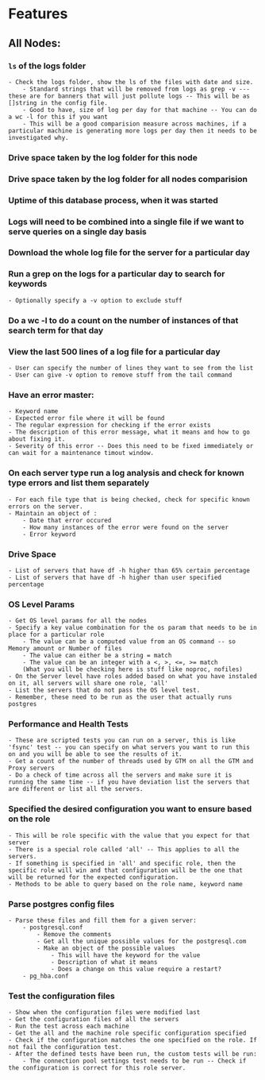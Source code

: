 
# Features

## All Nodes:

### `ls` of the logs folder
	- Check the logs folder, show the ls of the files with date and size.
		- Standard strings that will be removed from logs as grep -v --- these are for banners that will just pollute logs -- This will be as []string in the config file.
		- Good to have, size of log per day for that machine -- You can do a wc -l for this if you want
		- This will be a good comparision measure across machines, if a particular machine is generating more logs per day then it needs to be investigated why.


### Drive space taken by the log folder for this node

### Drive space taken by the log folder for all nodes comparision

### Uptime of this database process, when it was started

### Logs will need to be combined into a single file if we want to serve queries on a single day basis

### Download the whole log file for the server for a particular day


### Run a grep on the logs for a particular day to search for keywords
	- Optionally specify a -v option to exclude stuff


### Do a wc -l to do a count on the number of instances of that search term for that day
	
	
### View the last 500 lines of a log file for a particular day
	- User can specify the number of lines they want to see from the list
	- User can give -v option to remove stuff from the tail command


### Have an error master:
	- Keyword name
	- Expected error file where it will be found
	- The regular expression for checking if the error exists
	- The description of this error message, what it means and how to go about fixing it.
	- Severity of this error -- Does this need to be fixed immediately or can wait for a maintenance timout window.


### On each server type run a log analysis and check for known type errors and list them separately 
	- For each file type that is being checked, check for specific known errors on the server.
	- Maintain an object of :
		- Date that error occured
		- How many instances of the error were found on the server
		- Error keyword


### Drive Space
	- List of servers that have df -h higher than 65% certain percentage
	- List of servers that have df -h higher than user specified percentage


### OS Level Params
	- Get OS level params for all the nodes
	- Specify a key value combination for the os param that needs to be in place for a particular role
		- The value can be a computed value from an OS command -- so Memory amount or Number of files
		- The value can either be a string = match
		- The value can be an integer with a <, >, <=, >= match 
		(What you will be checking here is stuff like noproc, nofiles)
	- On the Server level have roles added based on what you have instaled on it, all servers will share one role, 'all'
	- List the servers that do not pass the OS level test.
	- Remember, these need to be run as the user that actually runs postgres


### Performance and Health Tests
	- These are scripted tests you can run on a server, this is like 'fsync' test -- you can specify on what servers you want to run this on and you will be able to see the results of it.
	- Get a count of the number of threads used by GTM on all the GTM and Proxy servers
	- Do a check of time across all the servers and make sure it is running the same time -- if you have deviation list the servers that are different or list all the servers.


### Specified the desired configuration you want to ensure based on the role
	- This will be role specific with the value that you expect for that server
	- There is a special role called 'all' -- This applies to all the servers.
	- If something is specified in 'all' and specific role, then the specific role will win and that configuration will be the one that will be returned for the expected configuration.
	- Methods to be able to query based on the role name, keyword name 


### Parse postgres config files
	- Parse these files and fill them for a given server:
		- postgresql.conf 
			- Remove the comments
			- Get all the unique possible values for the postgresql.com
			- Make an object of the possible values
				- This will have the keyword for the value
				- Description of what it means
				- Does a change on this value require a restart?
		- pg_hba.conf


### Test the configuration files
	- Show when the configuration files were modified last
	- Get the configuration files of all the servers
	- Run the test across each machine
	- Get the all and the machine role specific configuration specified
	- Check if the configuration matches the one specified on the role. If not fail the configuration test.
	- After the defined tests have been run, the custom tests will be run:
		- The connection pool settings test needs to be run -- Check if the configuration is correct for this role server.


























